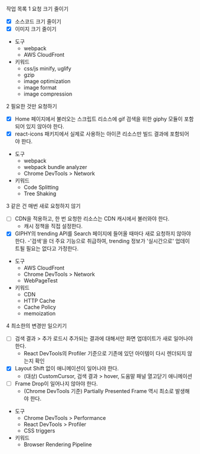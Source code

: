 작업 목록
1 요청 크기 줄이기

- [x] 소스코드 크기 줄이기
- [x] 이미지 크기 줄이기
- 도구
  - webpack
  - AWS CloudFront
- 키워드
  - css/js minify, uglify
  - gzip
  - image optimization
  - image format
  - image compression

2 필요한 것만 요청하기

- [x] Home 페이지에서 불러오는 스크립트 리소스에 gif 검색을 위한 giphy 모듈이 포함되어 있지 않아야 한다.
- [x] react-icons 패키지에서 실제로 사용하는 아이콘 리소스만 빌드 결과에 포함되어야 한다.
- 도구
  - webpack
  - webpack bundle analyzer
  - Chrome DevTools > Network
- 키워드
  - Code Splitting
  - Tree Shaking

3 같은 건 매번 새로 요청하지 않기

- [ ] CDN을 적용하고, 한 번 요청한 리소스는 CDN 캐시에서 불러와야 한다.
  - 캐시 정책을 직접 설정한다.
- [x] GIPHY의 trending API를 Search 페이지에 들어올 때마다 새로 요청하지 않아야 한다.
      -'검색'을 더 주요 기능으로 취급하여, trending 정보가 '실시간으로' 업데이트될 필요는 없다고 가정한다.
- 도구
  - AWS CloudFront
  - Chrome DevTools > Network
  - WebPageTest
- 키워드
  - CDN
  - HTTP Cache
  - Cache Policy
  - memoization

4 최소한의 변경만 일으키기

- [ ] 검색 결과 > 추가 로드시 추가되는 결과에 대해서만 화면 업데이트가 새로 일어나야 한다.
  - React DevTools의 Profiler 기준으로 기존에 있던 아이템이 다시 렌더되지 않는지 확인
- [x] Layout Shift 없이 애니메이션이 일어나야 한다.
  - (대상) CustomCursor, 검색 결과 > hover, 도움말 패널 열고닫기 애니메이션
- [ ] Frame Drop이 일어나지 않아야 한다.
  - (Chrome DevTools 기준) Partially Presented Frame 역시 최소로 발생해야 한다.
- 도구
  - Chrome DevTools > Performance
  - React DevTools > Profiler
  - CSS triggers
- 키워드
  - Browser Rendering Pipeline
